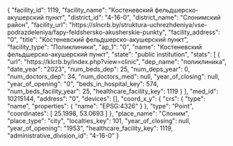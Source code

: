 {
    "facility_id": 1119,
    "facility_name": "Костеневский фельдшерско-акушерский пункт",
    "district_id": "4-16-0",
    "district_name": "Слонимский район",
    "facility_url": "https:\/\/slncrb.by\/struktura-uchrezhdeniya\/vse-podrazdeleniya\/fapy-feldshersko-akusherskie-punkty",
    "facility_address": "0",
    "title": "Костеневский фельдшерско-акушерский пункт",
    "facility_type": "Поликлиники",
    "ap_1": "0",
    "name": "Костеневский фельдшерско-акушерский пункт",
    "state": "public institution",
    "stats": [
        {
            "url": "https:\/\/klcrb.by\/index.php?view=clinic",
            "dep_name": "поликлиника",
            "date_year": "2023",
            "num_beds_dep": 25,
            "num_deps_year": 0,
            "num_doctors_dep": 34,
            "num_doctors_med": null,
            "year_of_closing": null,
            "year_of_opening": "0",
            "beds_in_hospital_key": 574,
            "num_beds_facility_year": 25,
            "healthcare_facility_key": 1119
        }
    ],
    "med_id": 10215144,
    "address": "0",
    "devices": [],
    "coord_x_y": {
        "crs": {
            "type": "name",
            "properties": {
                "name": "EPSG:4326"
            }
        },
        "type": "Point",
        "coordinates": [
            25.1998,
            53.0693
        ]
    },
    "place_name": "Слоним",
    "place_type": "city",
    "localties_key": 101,
    "year_of_closing": null,
    "year_of_opening": "1953",
    "healthcare_facility_key": 1119,
    "administrative_division_id": "4-16-0"
}